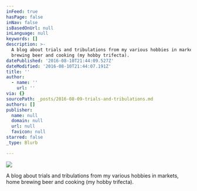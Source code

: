 ```yaml
---
inFeed: true
hasPage: false
inNav: false
isBasedOnUrl: null
inLanguage: null
keywords: []
description: >-
  A blog about trials and tribulations from my various hobbies in markets, home
  brewing beer and cooking (my hobby trifecta).
datePublished: '2016-08-10T21:44:09.527Z'
dateModified: '2016-08-10T21:44:07.191Z'
title: ''
author:
  - name: ''
    url: ''
via: {}
sourcePath: _posts/2016-08-09-trials-and-tribulations.md
authors: []
publisher:
  name: null
  domain: null
  url: null
  favicon: null
starred: false
_type: Blurb

---
```

![](https://the-grid-user-content.s3-us-west-2.amazonaws.com/9611d406-44c5-4e90-b39a-f3e21856bed5.jpg)

A blog about trials and tribulations from my various hobbies in markets, home brewing beer and cooking (my hobby trifecta).